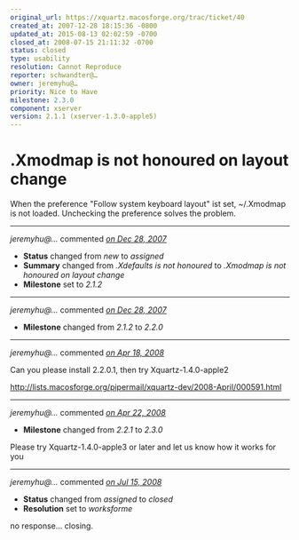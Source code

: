 ```yaml
---
original_url: https://xquartz.macosforge.org/trac/ticket/40
created_at: 2007-12-28 18:15:36 -0800
updated_at: 2015-08-13 02:02:59 -0700
closed_at: 2008-07-15 21:11:32 -0700
status: closed
type: usability
resolution: Cannot Reproduce
reporter: schwandter@…
owner: jeremyhu@…
priority: Nice to Have
milestone: 2.3.0
component: xserver
version: 2.1.1 (xserver-1.3.0-apple5)
---
```


.Xmodmap is not honoured on layout change
=========================================


When the preference "Follow system keyboard layout" ist set, ~/.Xmodmap is not loaded. Unchecking the preference solves the problem.



---

*jeremyhu@…* commented *[on Dec 28, 2007](https://xquartz.macosforge.org/trac/ticket/40#comment:1 "December 28, 2007 at 7:29 PM PST")*

-   **Status** changed from *new* to *assigned*
-   **Summary** changed from *.Xdefaults is not honoured* to *.Xmodmap is not honoured on layout change*
-   **Milestone** set to *2.1.2*



---

*jeremyhu@…* commented *[on Dec 28, 2007](https://xquartz.macosforge.org/trac/ticket/40#comment:2 "December 28, 2007 at 7:29 PM PST")*

-   **Milestone** changed from *2.1.2* to *2.2.0*



---

*jeremyhu@…* commented *[on Apr 18, 2008](https://xquartz.macosforge.org/trac/ticket/40#comment:3 "April 18, 2008 at 1:34 AM PDT")*

Can you please install 2.2.0.1, then try Xquartz-1.4.0-apple2

<http://lists.macosforge.org/pipermail/xquartz-dev/2008-April/000591.html>



---

*jeremyhu@…* commented *[on Apr 22, 2008](https://xquartz.macosforge.org/trac/ticket/40#comment:4 "April 22, 2008 at 12:17 AM PDT")*

-   **Milestone** changed from *2.2.1* to *2.3.0*

Please try Xquartz-1.4.0-apple3 or later and let us know how it works for you



---

*jeremyhu@…* commented *[on Jul 15, 2008](https://xquartz.macosforge.org/trac/ticket/40#comment:5 "July 15, 2008 at 9:11 PM PDT")*

-   **Status** changed from *assigned* to *closed*
-   **Resolution** set to *worksforme*

no response... closing.



